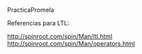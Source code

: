 PracticaPromela

Referencias para LTL:

http://spinroot.com/spin/Man/ltl.html<br>
http://spinroot.com/spin/Man/operators.html